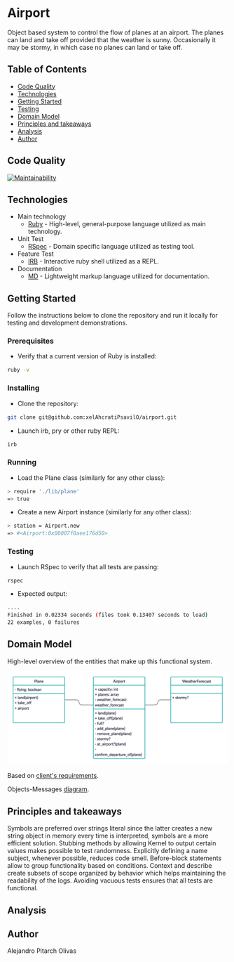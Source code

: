 # Airport
Object based system to control the flow of planes at an airport. The planes can land and take off provided that the weather is sunny. Occasionally it may be stormy, in which case no planes can land or take off.

## Table of Contents
* [Code Quality](#code-quality)
* [Technologies](#technologies)
* [Getting Started](#getting-started)
* [Testing](#testing)
* [Domain Model](#domain-model)
* [Principles and takeaways](#principles-and-takeaways)
* [Analysis](#analysis)
* [Author](#author)

## Code Quality
[![Maintainability](https://api.codeclimate.com/v1/badges/b5b444e81eb53b992c46/maintainability)](https://codeclimate.com/github/xelAhcratiPsavilO/airport/maintainability)

## Technologies
- Main technology
  - [Ruby](https://www.ruby-lang.org/en/) - High-level, general-purpose language utilized as main technology.
- Unit Test
  - [RSpec](https://rspec.info/) - Domain specific language utilized as testing tool.
- Feature Test
  - [IRB](https://en.wikipedia.org/wiki/Interactive_Ruby_Shell) - Interactive ruby shell utilized as a REPL.
- Documentation
  - [MD](https://www.markdownguide.org/) - Lightweight markup language utilized for documentation.

## Getting Started

Follow the instructions below to clone the repository and run it locally for testing and development demonstrations.

### Prerequisites
- Verify that a current version of Ruby is installed:
```bash
ruby -v
```

### Installing
- Clone the repository:
```bash
git clone git@github.com:xelAhcratiPsavilO/airport.git
```
- Launch irb, pry or other ruby REPL:
```bash
irb
```
### Running
- Load the Plane class (similarly for any other class):
```bash
> require './lib/plane'
=> true
```
- Create a new Airport instance (similarly for any other class):
```bash
> station = Airport.new
=> #<Airport:0x00007f8aee176d50>
```

### Testing
- Launch RSpec to verify that all tests are passing:
```bash
rspec
```
- Expected output:
```bash
....
Finished in 0.02334 seconds (files took 0.13407 seconds to load)
22 examples, 0 failures
```

## Domain Model

High-level overview of the entities that make up this functional system.

![](domain_model/DomainModel.png)

Based on [client's requirements](USER_STORIES.md).

Objects-Messages [diagram](DIAGRAM.md).

## Principles and takeaways
Symbols are preferred over strings literal since the latter creates a new string object in memory every time is interpreted, symbols are a more efficient solution. Stubbing methods by allowing Kernel to output certain values makes possible to test randomness. Explicitly defining a name subject, whenever possible, reduces code smell. Before-block statements allow to group functionality based on conditions. Context and describe create subsets of scope organized by behavior which helps maintaining the readability of the logs. Avoiding vacuous tests ensures that all tests are functional. 

## Analysis

## Author

Alejandro Pitarch Olivas
